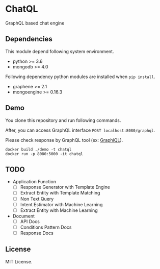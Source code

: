 # ChatQL
GraphQL based chat engine

## Dependencies
This module depend following system environment.

- python >= 3.6
- mongodb >= 4.0

Following dependency python modules are installed when `pip install`.

- graphene >= 2.1
- mongoengine >= 0.16.3

## Demo
You clone this repository and run following commands.

After, you can access GraphQL interface `POST localhost:8080/graphql`.

Please check response by GraphQL tool (ex: [GraphiQL](https://electronjs.org/apps/graphiql)).
```
docker build ./demo -t chatql
docker run -p 8080:5000 -it chatql
```

## TODO
- Application Function
    - [ ] Response Generator with Template Engine
    - [ ] Extract Entity with Template Matching
    - [ ] Non Text Query
    - [ ] Intent Estimator with Machine Learning
    - [ ] Extract Entity with Machine Learning
- Document
    - [ ] API Docs 
    - [ ] Conditions Pattern Docs
    - [ ] Response Docs

## License
MIT License.